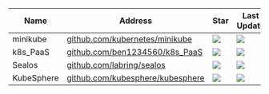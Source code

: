 Name| Address | Star| Last Update|Desc
-|-|-|-|-|
minikube|[github.com/kubernetes/minikube](https://github.com/kubernetes/minikube)|<img src="https://img.shields.io/github/stars/kubernetes/minikube?style=for-the-badge" />|<img src="https://img.shields.io/github/last-commit/kubernetes/minikube?style=for-the-badge" />|
k8s_PaaS|[github.com/ben1234560/k8s_PaaS](https://github.com/ben1234560/k8s_PaaS)|<img src="https://img.shields.io/github/stars/ben1234560/k8s_PaaS?style=for-the-badge" />|<img src="https://img.shields.io/github/last-commit/ben1234560/k8s_PaaS?style=for-the-badge" />|
Sealos|[github.com/labring/sealos](https://github.com/labring/sealos)|<img src="https://img.shields.io/github/stars/labring/sealos?style=for-the-badge" />|<img src="https://img.shields.io/github/last-commit/labring/sealos?style=for-the-badge" />|
KubeSphere |[github.com/kubesphere/kubesphere](https://github.com/kubesphere/kubesphere)|<img src="https://img.shields.io/github/stars/kubesphere/kubesphere?style=for-the-badge" />|<img src="https://img.shields.io/github/last-commit/kubesphere/kubesphere?style=for-the-badge" />|
